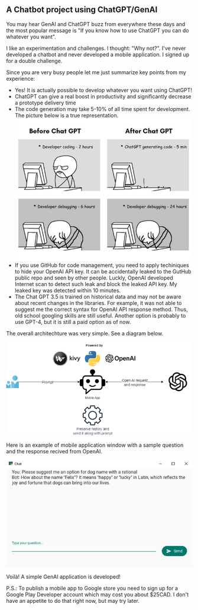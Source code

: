 ## A Chatbot project using ChatGPT/GenAI

You may hear GenAI and ChatGPT buzz from everywhere these days and the most popular message is "If you know how to use ChatGPT you can do whatever you want". 

I like an experimentation and challenges. I thought: "Why not?". I've never developed a chatbot  and never developed a mobile application.
I signed up for a double challenge.

Since you are very busy people let me just summarize key points from my experience:

+ Yes! It is actually possible to develop whatever you want using ChatGPT!
+ ChatGPT can give a real boost in productivity and significantly decrease a prototype delivery time
+ The code generation may take 5-10% of all time spent for development. The picture below is a true representation.
![Alt text](<images/Chat GPT usage.jpg>)
+ If you use GitHub for code management, you need to apply techiniques to hide your OpenAI API key. It can be accidentally leaked to the GutHub public repo and seen by other people. Luckly, OpenAI developed Internet scan to detect such leak and block the leaked API key. My leaked key was detected within 10 minutes.
+ The Chat GPT 3.5 is trained on historical data and may not be aware about recent changes in the libraries. For example, it was not able to suggest me the correct syntax for OpenAI API response method. Thus, old school googling skills are still useful. Another option is probably to use GPT-4, but it is still a paid option as of now.

The overall architechture was very simple. See a diagram below.

![Alt text](images/Chatbot-architecture.png)

Here is an example of mobile application window with a sample question and the response recived from OpenAI.

![Alt text](<images/App window.png>)

Voilà! A simple GenAI application is developed!

P.S.: To publish a mobile app to Google store you need to sign up for a  Google Play Developer account which may cost you about $25CAD. I don't have an appetite to do that right now, but may try later.
